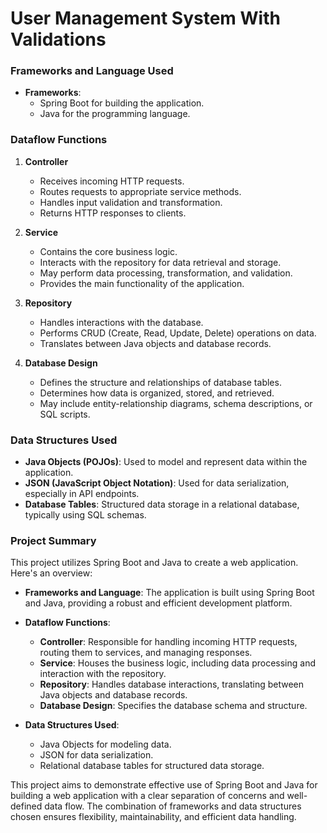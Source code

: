 # User Management System With Validations

### Frameworks and Language Used

- **Frameworks**:
  - Spring Boot for building the application.
  - Java for the programming language.

### Dataflow Functions

1. **Controller**
   - Receives incoming HTTP requests.
   - Routes requests to appropriate service methods.
   - Handles input validation and transformation.
   - Returns HTTP responses to clients.

2. **Service**
   - Contains the core business logic.
   - Interacts with the repository for data retrieval and storage.
   - May perform data processing, transformation, and validation.
   - Provides the main functionality of the application.

3. **Repository**
   - Handles interactions with the database.
   - Performs CRUD (Create, Read, Update, Delete) operations on data.
   - Translates between Java objects and database records.

4. **Database Design**
   - Defines the structure and relationships of database tables.
   - Determines how data is organized, stored, and retrieved.
   - May include entity-relationship diagrams, schema descriptions, or SQL scripts.

### Data Structures Used

- **Java Objects (POJOs)**: Used to model and represent data within the application.
- **JSON (JavaScript Object Notation)**: Used for data serialization, especially in API endpoints.
- **Database Tables**: Structured data storage in a relational database, typically using SQL schemas.

### Project Summary

This project utilizes Spring Boot and Java to create a web application. Here's an overview:

- **Frameworks and Language**: The application is built using Spring Boot and Java, providing a robust and efficient development platform.

- **Dataflow Functions**:
  - **Controller**: Responsible for handling incoming HTTP requests, routing them to services, and managing responses.
  - **Service**: Houses the business logic, including data processing and interaction with the repository.
  - **Repository**: Handles database interactions, translating between Java objects and database records.
  - **Database Design**: Specifies the database schema and structure.

- **Data Structures Used**:
  - Java Objects for modeling data.
  - JSON for data serialization.
  - Relational database tables for structured data storage.

This project aims to demonstrate effective use of Spring Boot and Java for building a web application with a clear separation of concerns and well-defined data flow. The combination of frameworks and data structures chosen ensures flexibility, maintainability, and efficient data handling.
